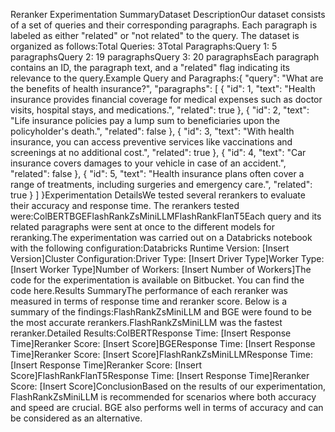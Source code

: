 Reranker Experimentation SummaryDataset DescriptionOur dataset consists of a set of queries and their corresponding paragraphs. Each paragraph is labeled as either "related" or "not related" to the query. The dataset is organized as follows:Total Queries: 3Total Paragraphs:Query 1: 5 paragraphsQuery 2: 19 paragraphsQuery 3: 20 paragraphsEach paragraph contains an ID, the paragraph text, and a "related" flag indicating its relevance to the query.Example Query and Paragraphs:{
  "query": "What are the benefits of health insurance?",
  "paragraphs": [
    {
      "id": 1,
      "text": "Health insurance provides financial coverage for medical expenses such as doctor visits, hospital stays, and medications.",
      "related": true
    },
    {
      "id": 2,
      "text": "Life insurance policies pay a lump sum to beneficiaries upon the policyholder's death.",
      "related": false
    },
    {
      "id": 3,
      "text": "With health insurance, you can access preventive services like vaccinations and screenings at no additional cost.",
      "related": true
    },
    {
      "id": 4,
      "text": "Car insurance covers damages to your vehicle in case of an accident.",
      "related": false
    },
    {
      "id": 5,
      "text": "Health insurance plans often cover a range of treatments, including surgeries and emergency care.",
      "related": true
    }
  ]
}Experimentation DetailsWe tested several rerankers to evaluate their accuracy and response time. The rerankers tested were:ColBERTBGEFlashRankZsMiniLLMFlashRankFlanT5Each query and its related paragraphs were sent at once to the different models for reranking.The experimentation was carried out on a Databricks notebook with the following configuration:Databricks Runtime Version: [Insert Version]Cluster Configuration:Driver Type: [Insert Driver Type]Worker Type: [Insert Worker Type]Number of Workers: [Insert Number of Workers]The code for the experimentation is available on Bitbucket. You can find the code here.Results SummaryThe performance of each reranker was measured in terms of response time and reranker score. Below is a summary of the findings:FlashRankZsMiniLLM and BGE were found to be the most accurate rerankers.FlashRankZsMiniLLM was the fastest reranker.Detailed Results:ColBERTResponse Time: [Insert Response Time]Reranker Score: [Insert Score]BGEResponse Time: [Insert Response Time]Reranker Score: [Insert Score]FlashRankZsMiniLLMResponse Time: [Insert Response Time]Reranker Score: [Insert Score]FlashRankFlanT5Response Time: [Insert Response Time]Reranker Score: [Insert Score]ConclusionBased on the results of our experimentation, FlashRankZsMiniLLM is recommended for scenarios where both accuracy and speed are crucial. BGE also performs well in terms of accuracy and can be considered as an alternative.

